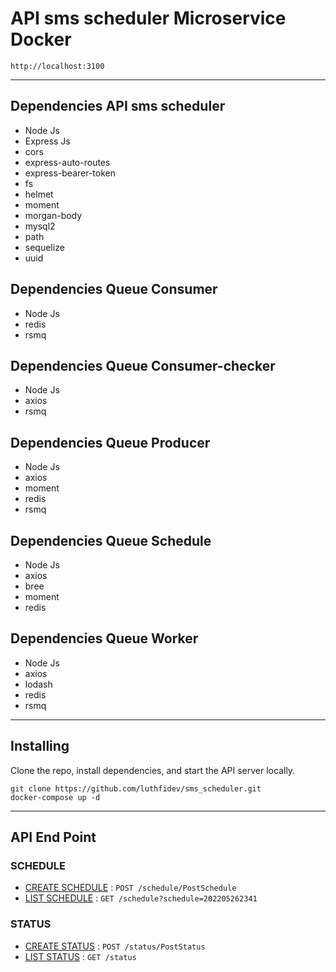 # API sms scheduler Microservice Docker

    http://localhost:3100

***

## Dependencies API sms scheduler

* Node Js
* Express Js
* cors
* express-auto-routes
* express-bearer-token
* fs
* helmet
* moment
* morgan-body
* mysql2
* path
* sequelize
* uuid

## Dependencies Queue Consumer

* Node Js
* redis
* rsmq

## Dependencies Queue Consumer-checker

* Node Js
* axios
* rsmq

## Dependencies Queue Producer

* Node Js
* axios
* moment
* redis
* rsmq

## Dependencies Queue Schedule

* Node Js
* axios
* bree
* moment
* redis

## Dependencies Queue Worker

* Node Js
* axios
* lodash
* redis
* rsmq

  
***

## Installing

Clone the repo, install dependencies, and start the API server locally.

```shell
git clone https://github.com/luthfidev/sms_scheduler.git
docker-compose up -d
```
***


## API End Point
### SCHEDULE
* [CREATE SCHEDULE](readme/schedule/post.md) : `POST /schedule/PostSchedule`
* [LIST SCHEDULE](readme/schedule/get.md) : `GET /schedule?schedule=202205262341`

### STATUS
* [CREATE STATUS](readme/status/post.md) : `POST /status/PostStatus`
* [LIST STATUS](readme/status/get.md) : `GET /status`

